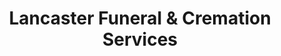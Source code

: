 ---
title: "Lancaster Funeral & Cremation Services"
url: /louisburg/lancaster-funeral-und-cremation-services/
shop: Bestattungen
---